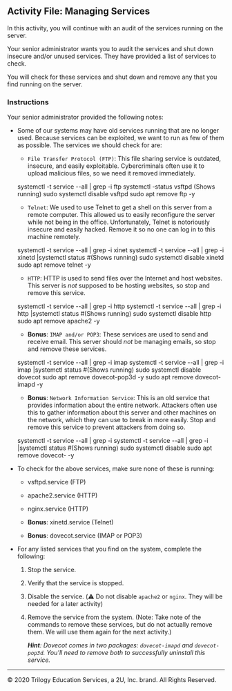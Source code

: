 ## Activity File: Managing Services

In this activity, you will continue with an audit of the services running on the server.

Your senior administrator wants you to audit the services and shut down insecure and/or unused services. They have provided a list of services to check.

You will check for these services and shut down and remove any that you find running on the server.

### Instructions

Your senior administrator provided the following notes:

- Some of our systems may have old services running that are no longer used. Because services can be exploited, we want to run as few of them as possible. The services we should check for are:

   - `File Transfer Protocol (FTP)`: This file sharing service is outdated, insecure, and easily exploitable. Cybercriminals often use it to upload malicious files, so we need it removed immediately.
   
   systemctl -t service --all | grep -i ftp
   systemctl -status vsftpd (Shows running)
   sudo systemctl disable vsftpd
   sudo apt remove ftp -y

   - `Telnet`: We used to use Telnet to get a shell on this server from a remote computer. This allowed us to easily reconfigure the server while not being in the office. Unfortunately, Telnet is notoriously insecure and easily hacked. Remove it so no one can log in to this machine remotely.

   systemctl -t service --all | grep -i xinet
   systemctl -t service --all | grep -i xinetd |systemctl status #(Shows running)
   sudo systemctl disable xinetd
   sudo apt remove telnet -y

   - `HTTP`: HTTP is used to send files over the Internet and host websites. This server is _not_ supposed to be hosting websites, so stop and remove this service.
   
   systemctl -t service --all | grep -i http
   systemctl -t service --all | grep -i http |systemctl status #(Shows running)
   sudo systemctl disable http
   sudo apt remove apache2 -y

   - **Bonus**: `IMAP and/or POP3`: These services are used to send and receive email. This server should _not_ be managing emails, so stop and remove these services.

   systemctl -t service --all | grep -i imap
   systemctl -t service --all | grep -i imap |systemctl status #(Shows running)
   sudo systemctl disable dovecot
   sudo apt remove dovecot-pop3d -y
   sudo apt remove dovecot-imapd -y

   - **Bonus**: `Network Information Service`: This is an old service that provides information about the entire network. Attackers often use this to gather information about this server and other machines on the network, which they can use to break in more easily. Stop and remove this service to prevent attackers from doing so.
   
   systemctl -t service --all | grep -i 
   systemctl -t service --all | grep -i |systemctl status #(Shows running)
   sudo systemctl disable 
   sudo apt remove dovecot- -y


- To check for the above services, make sure none of these is running:

   - vsftpd.service (FTP)
 
   - apache2.service (HTTP)

   - nginx.service (HTTP)

   - **Bonus**: xinetd.service (Telnet)

   - **Bonus**: dovecot.service (IMAP or POP3)


- For any listed services that you find on the system, complete the following:

    1. Stop the service.

    2. Verify that the service is stopped.

    3. Disable the service. (:warning: Do not disable `apache2` or `nginx`. They will be needed for a later activity)

    4. Remove the service from the system. (Note: Take note of the commands to remove these services, but do not actually remove them. We will use them again for the next activity.)

        _**Hint**: Dovecot comes in two packages: `dovecot-imapd` and `dovecot-pop3d`. You'll need to remove both to successfully uninstall this service._


---

© 2020 Trilogy Education Services, a 2U, Inc. brand. All Rights Reserved.


